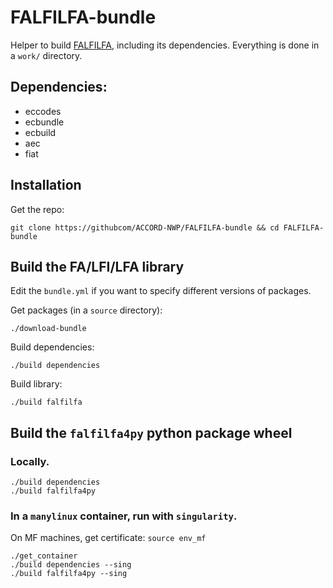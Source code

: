 FALFILFA-bundle
===============

Helper to build [FALFILFA](https://github.com/ACCORD-NWP/FALFILFA), including its dependencies.
Everything is done in a `work/` directory.

Dependencies:
-------------

* eccodes
* ecbundle
* ecbuild
* aec
* fiat

Installation
------------

Get the repo:
```
git clone https://githubcom/ACCORD-NWP/FALFILFA-bundle && cd FALFILFA-bundle
```

Build the FA/LFI/LFA library
----------------------------

Edit the `bundle.yml` if you want to specify different versions of packages.

Get packages (in a `source` directory):
```
./download-bundle
```

Build dependencies:
```
./build dependencies
```

Build library:
```
./build falfilfa
```

Build the `falfilfa4py` python package wheel
--------------------------------------------

### Locally.

```
./build dependencies
./build falfilfa4py
```

### In a `manylinux` container, run with `singularity`.

On MF machines, get certificate: `source env_mf`

```
./get_container
./build dependencies --sing
./build falfilfa4py --sing
```

